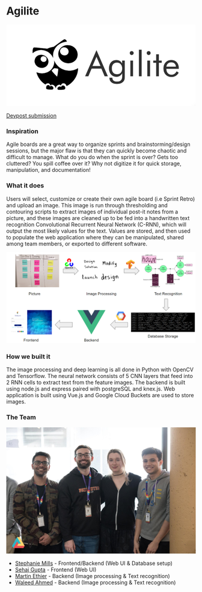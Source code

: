 # Agilite
![](images/logo.png)

[Devpost submission](https://devpost.com/software/agilite)

### Inspiration
Agile boards are a great way to organize sprints and brainstorming/design sessions, but the major flaw is that they can quickly become chaotic and difficult to manage. What do you do when the sprint is over? Gets too cluttered? You spill coffee over it? Why not digitize it for quick storage, manipulation, and documentation!

### What it does
Users will select, customize or create their own agile board (i.e Sprint Retro) and upload an image. This image is run through thresholding and contouring scripts to extract images of individual post-it notes from a picture, and these images are cleaned up to be fed into a handwritten text recognition Convolutional Recurrent Neural Network (C-RNN), which will output the most likely values for the text. Values are stored, and then used to populate the web application where they can be manipulated, shared among team members, or exported to different software.

![Workflow](images/workflow.PNG)

### How we built it
The image processing and deep learning is all done in Python with OpenCV and Tensorflow. The neural network consists of 5 CNN layers that feed into 2 RNN cells to extract text from the feature images. The backend is built using node.js and express paired with postgreSQL and knex.js. Web application is built using Vue.js and Google Cloud Buckets are used to store images.

### The Team 
![](images/team_photo.jpg)
* [Stephanie Mills](https://github.com/StephanieJoyMills) - Frontend/Backend (Web UI & Database setup)
* [Sehaj Gupta](https://github.com/sehajgupta) - Frontend (Web UI)
* [Martin Ethier](https://github.com/MartinEthier) - Backend (Image processing & Text recognition)
* [Waleed Ahmed](https://github.com/w29ahmed) - Backend (Image processing & Text recognition)